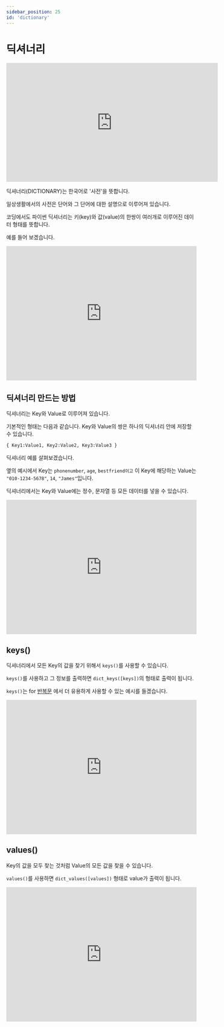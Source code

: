 ```yaml
---
sidebar_position: 25
id: 'dictionary'
---
```


# 딕셔너리

<iframe width="560" height="315" src="https://www.youtube.com/embed/LmDFgFK4mFA" title="YouTube video player" frameborder="0" allow="accelerometer; autoplay; clipboard-write; encrypted-media; gyroscope; picture-in-picture" allowfullscreen></iframe>

딕셔너리(DICTIONARY)는 한국어로 '사전'을 뜻합니다.

일상생활에서의 사전은 단어와 그 단어에 대한 설명으로 이루어져 있습니다.

코딩에서도 파이썬 딕셔너리는 키(key)와 값(value)의 한쌍이 여러개로 이루어진 데이터 형태를 뜻합니다.

예를 들어 보겠습니다.

<iframe src="https://trinket.io/embed/python3/ba9dc3b4ac" width="100%" height="356" frameborder="0" marginwidth="0" marginheight="0" allowfullscreen></iframe>

## 딕셔너리 만드는 방법

딕셔너리는 Key와 Value로 이루어져 있습니다.

기본적인 형태는 다음과 같습니다. Key와 Value의 쌍은 하나의 딕셔너리 안에 저장할 수 있습니다.

```py
{ Key1:Value1, Key2:Value2, Key3:Value3 }
```

딕셔너리 예를 살펴보겠습니다.

옆의 예시에서 Key는 `phonenumber`, `age`, `bestfriend이고` 이 Key에 해당하는 Value는 `"010-1234-5678"`, `14`, `"James"`입니다.

딕셔너리에서는 Key와 Value에는 정수, 문자열 등 모든 데이터를 넣을 수 있습니다.

<iframe src="https://trinket.io/embed/python3/534b32664d" width="100%" height="356" frameborder="0" marginwidth="0" marginheight="0" allowfullscreen></iframe>

## keys()

딕셔너리에서 모든 Key의 값을 찾기 위해서 `keys()`를 사용할 수 있습니다.

`keys()`를 사용하고 그 정보를 출력하면 `dict_keys([keys])`의 형태로 출력이 됩니다.

`keys()`는 for [반복문](/docs/data-flow/flow) 에서 더 유용하게 사용할 수 있는 예시를 들겠습니다.

<iframe src="https://trinket.io/embed/python3/1e671b6947" width="100%" height="356" frameborder="0" marginwidth="0" marginheight="0" allowfullscreen></iframe>

## values()

Key의 값을 모두 찾는 것처럼 Value의 모든 값을 찾을 수 있습니다.

`values()`를 사용하면 `dict_values([values])` 형태로 value가 출력이 됩니다.

<iframe src="https://trinket.io/embed/python3/05de91d4c2" width="100%" height="356" frameborder="0" marginwidth="0" marginheight="0" allowfullscreen></iframe>
